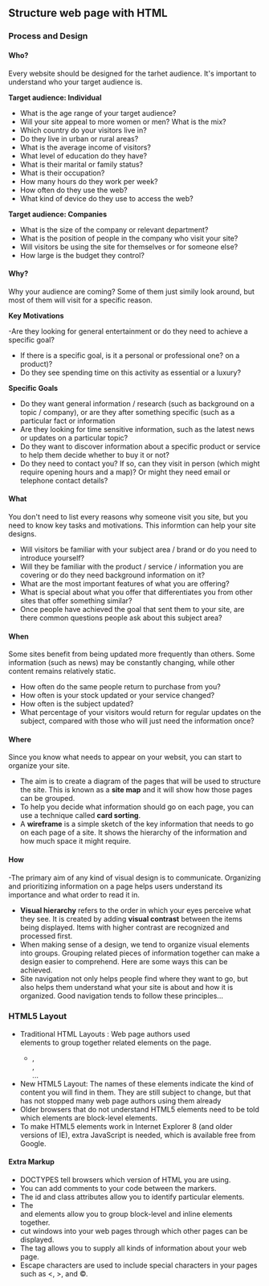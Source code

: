 ## Structure web page with HTML ## 

### Process and Design ###


#### Who? ####

Every website should be designed for the tarhet audience. It's important to understand who your target audience is. 

**Target audience: Individual**

- What is the age range of your target audience?
- Will your site appeal to more women or men? What is the mix? 
- Which country do your visitors live in?
- Do they live in urban or rural areas?
- What is the average income of visitors?
- What level of education do they have?
- What is their marital or family status?
- What is their occupation?
- How many hours do they work per week?
- How often do they use the web?
- What kind of device do they use to access the web?

**Target audience: Companies**

- What is the size of the company or relevant department?
- What is the position of people in the company who visit your site?
- Will visitors be using the site for themselves or for someone else?
- How large is the budget they control?


#### Why? ####

Why your audience are coming? Some of them just simily look around, but most of them will visit for a specific reason.

**Key Motivations**

-Are they looking for general entertainment or do they
need to achieve a specific
goal?
- If there is a specific goal, is it a personal or professional
one? on a product)?
- Do they see spending time on this activity as essential or a
luxury?

**Specific Goals**
- Do they want general information / research (such as background on a topic / company), or are they after something specific (such as a particular fact or information
- Are they looking for time sensitive information, such as the latest news or updates on a particular topic?
- Do they want to discover information about a specific product or service to help them decide whether to buy it or not?
- Do they need to contact you? If so, can they visit in person (which might require opening hours and a map)? Or might they need email or telephone contact details?


#### What ####

You don't need to list every reasons why someone visit you site, but you need to know key tasks and motivations. This informtion can help your site designs.

- Will visitors be familiar with your subject area / brand or do you need to introduce yourself?
- Will they be familiar with the product / service / information you are covering or do they need background information on it?
- What are the most important features of what you are offering?
- What is special about what you offer that differentiates you from other sites that offer something similar?
- Once people have achieved the goal that sent them to your site, are there common questions people ask about this subject area?


#### When ####

Some sites benefit from being updated more frequently than others. Some information (such as news) may be constantly changing, while other content remains relatively static.

- How often do the same people return to purchase from you?
- How often is your stock updated or your service changed?
- How often is the subject updated?
- What percentage of your visitors would return for regular updates on the subject, compared with those who will just need the information once?

#### Where ####

Since you know what needs to appear on your websit, you can start to organize your site.

- The aim is to create a diagram of the pages that will be used to structure the site. This is known as a **site map** and it will show how those pages can be grouped.
- To help you decide what information should go on each page, you can use a technique called **card sorting**.
- A **wireframe** is a simple sketch of the key information that needs to go on each page of a site. It shows the hierarchy of the information and how much space it might require.


#### How ####

-The primary aim of any kind of visual design is to communicate. Organizing and prioritizing information on a page helps users understand its importance and what order to read it in.
- **Visual hierarchy** refers to the order in which your eyes perceive what they see. It is created by adding **visual contrast** between the items being displayed. Items with higher contrast are recognized and processed first.
- When making sense of a design, we tend to organize visual elements into groups. Grouping related pieces of information together can make a design easier to comprehend. Here are some ways this can be achieved.
- Site navigation not only helps people find where they want to go, but also helps them understand what your site is about and how it is organized. Good navigation tends to follow these principles...


### HTML5 Layout ###

- Traditional HTML Layouts :  Web page authors used <div> elements to group together related elements on the page.
  - <div id="header">, <div id="nav">, <div id="content">...
- New HTML5 Layout: The names of these elements indicate the kind of content you will find in them. They are still subject to change, but that has not stopped many web page authors using them already
- Older browsers that do not understand HTML5 elements need to be told which elements are block-level elements.
- To make HTML5 elements work in Internet Explorer 8 (and older versions of IE), extra JavaScript is needed, which is available free from Google.
  
  
#### Extra Markup ####

- DOCTYPES tell browsers which version of HTML you are using.
- You can add comments to your code between the <!-- and --> markers.
- The id and class attributes allow you to identify particular elements.
- The <div> and <span> elements allow you to group block-level and inline elements together.
- <iframes> cut windows into your web pages through which other pages can be displayed.
- The <meta> tag allows you to supply all kinds of information about your web page.
- Escape characters are used to include special characters in your pages such as <, >, and ©.
